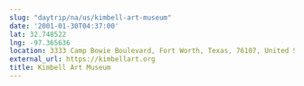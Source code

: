 ```yaml
---
slug: "daytrip/na/us/kimbell-art-museum"
date: '2001-01-30T04:37:00'
lat: 32.748522
lng: -97.365636
location: 3333 Camp Bowie Boulevard, Fort Worth, Texas, 76107, United States
external_url: https://kimbellart.org
title: Kimbell Art Museum
---
```



